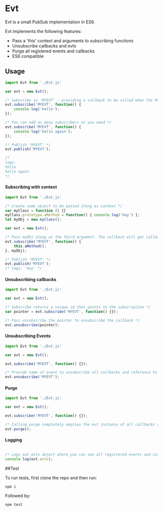 # Evt

Evt is a small PubSub implementation in ES6.

Evt implements the following features: 

* Pass a 'this' context and arguments to subscribing functions
* Unsubscribe callbacks and evts
* Purge all registered events and callbacks
* ES6 compatible

## Usage 


```js
import Evt from './Evt.js'

var evt = new Evt();

/* Subscribe to 'MYEVT' - providing a callback to be called when the MYEVT event is published  */
evt.subscribe('MYEVT', function() {
    console.log('hello'); 
});

/* You can add as many subscribers as you need */
evt.subscribe('MYEVT', function() {
    console.log('hello again'); 
});

/* Publish 'MYEVT' */
evt.publish('MYEVT');

/* 
logs: 
hello 
hello again
*/

```

#### Subscribing with context

```js
import Evt from './Evt.js'

/* Create some object to be passed along as context */
var myClass = function () {}
myClass.prototype.aMethod = function() { console.log('hey') };
let myObj = new myClass();

var evt = new Evt();

/* Pass myObj along as the third argument. The callback will get called, applied with myObj as a context */
evt.subscribe('MYEVT', function() {
    this.aMethod(); 
}, myObj);

/* Publish 'MYEVT' */
evt.publish('MYEVT');
/* logs: 'hey' */
```

#### Unsubscribing callbacks

```js
import Evt from './Evt.js'

var evt = new Evt();

/* Subscribe returns a unique id that points to the subscription */
var pointer = evt.subscribe('MYEVT', function() {});

/* Pass unsubscribe the pointer to unsubscribe the callback */
evt.unsubscribe(pointer);
```

#### Unsubscribing Events

```js
import Evt from './Evt.js'

var evt = new Evt();

evt.subscribe('MYEVT', function() {});

/* Provide name of event to unsubscribe all callbacks and reference to event */
evt.unsubscribe('MYEVT');
```

#### Purge

```js
import Evt from './Evt.js'

var evt = new Evt();

evt.subscribe('MYEVT', function() {});

/* Calling purge completely empties the evt instance of all callbacks and events */
evt.purge();
```

#### Logging
```js

/* Logs out evts object where you can see all registered events and callbacks */
console.log(evt.evts);
```

##Test

To run tests, first clone the repo and then run:

```
npm i
```

Followed by:

```
npm test
```

